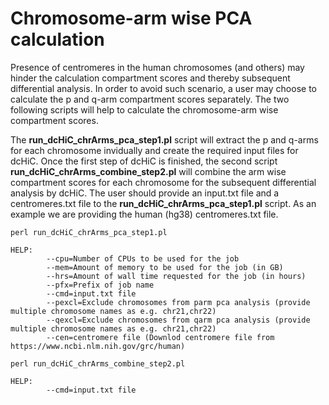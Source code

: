 # Chromosome-arm wise PCA calculation

Presence of centromeres in the human chromosomes (and others) may hinder the calculation compartment scores and thereby subsequent differential analysis. In order to avoid such scenario, a user may choose to calculate the p and q-arm compartment scores separately. The two following scripts will help to calculate the chromosome-arm wise compartment scores. 

The __run_dcHiC_chrArms_pca_step1.pl__ script will extract the p and q-arms for each chromosome invidually and create the required input files for dcHiC. Once the first step of dcHiC is finished, the second script __run_dcHiC_chrArms_combine_step2.pl__ will combine the arm wise compartment scores for each chromosome for the subsequent differential analysis by dcHiC. The user should provide an input.txt file and a centromeres.txt file to the __run_dcHiC_chrArms_pca_step1.pl__ script. As an example we are providing the human (hg38) centromeres.txt file. 

```
perl run_dcHiC_chrArms_pca_step1.pl

HELP:
        --cpu=Number of CPUs to be used for the job
        --mem=Amount of memory to be used for the job (in GB)
        --hrs=Amount of wall time requested for the job (in hours)
        --pfx=Prefix of job name
        --cmd=input.txt file
        --pexcl=Exclude chromosomes from parm pca analysis (provide multiple chromosome names as e.g. chr21,chr22)
        --qexcl=Exclude chromosomes from qarm pca analysis (provide multiple chromosome names as e.g. chr21,chr22)
        --cen=centromere file (Downlod centromere file from https://www.ncbi.nlm.nih.gov/grc/human)
```
```
perl run_dcHiC_chrArms_combine_step2.pl

HELP:
        --cmd=input.txt file
```
